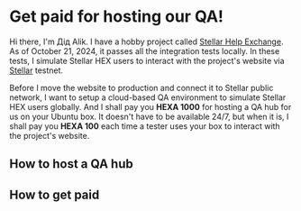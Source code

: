 # Get paid for hosting our QA!

Hi there, I'm Дід Alik. I have a hobby project called [Stellar Help Exchange](https://github.com/amissine/shex/blob/main/README.md#presentation "Stellar HEX, work in progress"). As of October 21, 2024, it passes all the integration tests locally. In these tests, I simulate Stellar HEX users to interact with the project's website via [Stellar](https://stellar.org/) testnet.

Before I move the website to production and connect it to Stellar public network, I want to setup a cloud-based QA environment to simulate Stellar HEX users globally. And I shall pay you **HEXA 1000** for hosting a QA hub for us on your Ubuntu box. It doesn't have to be available 24/7, but when it is, I shall pay you **HEXA 100** each time a tester uses your box to interact with the project's website.

## How to host a QA hub

## How to get paid
